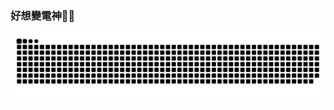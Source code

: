 ### 好想變電神🫠🫠

<picture>
  <source media="(prefers-color-scheme: dark)" srcset="https://raw.githubusercontent.com/Xunhaoz/Xunhaoz/output/github-contribution-grid-snake-dark.svg">
  <source media="(prefers-color-scheme: light)" srcset="https://raw.githubusercontent.com/Xunhaoz/Xunhaoz/output/github-contribution-grid-snake.svg">
  <img alt="github contribution grid snake animation" src="https://raw.githubusercontent.com/Xunhaoz/Xunhaoz/output/github-contribution-grid-snake.svg">
</picture>

<br><br>
